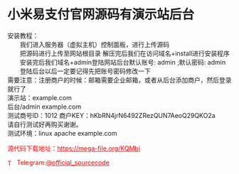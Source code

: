 # 小米易支付官网源码有演示站后台

安装教程：<br>　　我们进入服务器（虚拟主机）控制面板，进行上传源码<br>　　把源码进行上传至网站根目录 解压完后我们在访问域名+install进行安装程序<br>　　安装完后我们域名+admin登陆网站后台默认账号: admin ;默认密码: admin<br>　　登陆后台以后一定要记得先把账号密码修改一下<br>需要注意：注册商户的时候：邮箱需要企业邮箱，或者从后台添加商户，然后登录就行了<br>演示站：example.com<br>后台/admin  example.com<br>测试商号ID：1012 商户KEY：hKbRN4jrN6492ZRezQUN7AeoQ29QKO2a<br>请自行测试好再购买谢谢。<br>测试环境：linux apache example.com<br>


<p style="color: red;">源代码下载地址：<a href="https://mega-file.org/KQMbi" style="color: red;">https://mega-file.org/KQMbi</a></p><p style="color: red;"><img src="https://cdn-icons-png.flaticon.com/512/2111/2111646.png" alt="Telegram Icon" style="width: 16px; vertical-align: middle; margin-right: 5px;">Telegram:<a href="https://t.me/official_sourcecode" style="color: red;">@official_sourcecode</a></p>